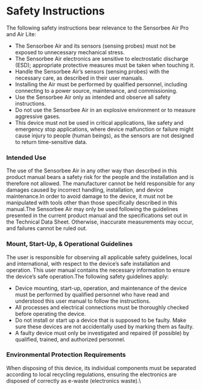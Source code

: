 # Safety Instructions

The following safety instructions bear relevance to the Sensorbee Air Pro and Air Lite:

* The Sensorbee Air and its sensors (sensing probes) must not be exposed to unnecessary mechanical stress.
* The Sensorbee Air electronics are sensitive to electrostatic discharge (ESD); appropriate protective measures must be taken when touching it.
* Handle the Sensorbee Air’s sensors (sensing probes) with the necessary care, as described in their user manuals.
* Installing the Air must be performed by qualified personnel, including connecting to a power source, maintenance, and commissioning.
* Use the Sensorbee Air only as intended and observe all safety instructions.
* Do not use the Sensorbee Air in an explosive environment or to measure aggressive gases.
* This device must not be used in critical applications, like safety and emergency stop applications, where device malfunction or failure might cause injury to people (human beings), as the sensors are not designed to return time-sensitive data.

### Intended Use <a href="#id-0bdaf799d687427dbe379c81600135b3" id="id-0bdaf799d687427dbe379c81600135b3"></a>

The use of the Sensorbee Air in any other way than described in this product manual bears a safety risk for the people and the installation and is therefore not allowed. The manufacturer cannot be held responsible for any damages caused by incorrect handling, installation, and device maintenance.In order to avoid damage to the device, it must not be manipulated with tools other than those specifically described in this manual.The Sensorbee Air may only be used following the guidelines presented in the current product manual and the specifications set out in the Technical Data Sheet. Otherwise, inaccurate measurements may occur, and failures cannot be ruled out.

### Mount, Start-Up, & Operational Guidelines <a href="#f53915ec1c154f9d9c0f8284e52e9290" id="f53915ec1c154f9d9c0f8284e52e9290"></a>

The user is responsible for observing all applicable safety guidelines, local and international, with respect to the device’s safe installation and operation. This user manual contains the necessary information to ensure the device’s safe operation.The following safety guidelines apply:

* Device mounting, start-up, operation, and maintenance of the device must be performed by qualified personnel who have read and understood this user manual to follow the instructions.
* All processes and electrical connections must be thoroughly checked before operating the device.
* Do not install or start up a device that is supposed to be faulty. Make sure these devices are not accidentally used by marking them as faulty.
* A faulty device must only be investigated and repaired (if possible) by qualified, trained, and authorized personnel.

### Environmental Protection Requirements <a href="#id-26d10b197bb146e6bc5d854dce7e7a9a" id="id-26d10b197bb146e6bc5d854dce7e7a9a"></a>

When disposing of this device, its individual components must be separated according to local recycling regulations, ensuring the electronics are disposed of correctly as e-waste (electronics waste).\
